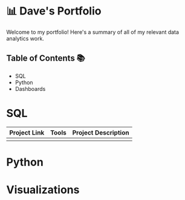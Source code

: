 # 📊 Dave's Portfolio

Welcome to my portfolio! Here's a summary of all of my relevant data analytics work.

## Table of Contents 📚

- SQL
- Python
- Dashboards

# SQL
| Project Link | Tools | Project Description |
| ------------ | ----- | ------------------- |
|              |       |                     |

# Python

# Visualizations
